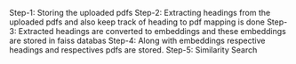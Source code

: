 Step-1: Storing the uploaded pdfs
Step-2: Extracting headings from the uploaded pdfs and also keep track of heading to pdf mapping is done
Step-3: Extracted headings are converted to embeddings and these embeddings are stored in faiss databas
Step-4: Along with embeddings respective headings and respectives pdfs are stored.
Step-5: Similarity Search
